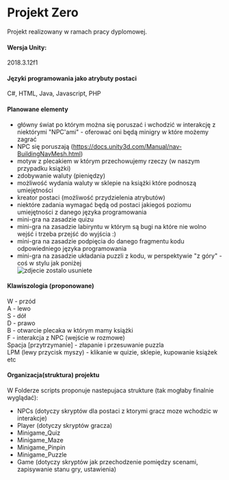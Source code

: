 # Projekt Zero

Projekt realizowany w ramach pracy dyplomowej. 

#### Wersja Unity:
2018.3.12f1 


#### Języki programowania jako atrybuty postaci
C#, HTML, Java, Javascript, PHP


#### Planowane elementy
- główny świat po którym można się poruszać i wchodzić w interakcję z niektórymi "NPC'ami" - oferować oni będą minigry w które możemy zagrać <br/> 
- NPC się poruszają (https://docs.unity3d.com/Manual/nav-BuildingNavMesh.html) <br/>
- motyw z plecakiem w którym przechowujemy rzeczy (w naszym przypadku książki) <br/>
- zdobywanie waluty (pieniędzy) <br/>
- możliwość wydania waluty w sklepie na książki które podnoszą umiejętności <br/>
- kreator postaci (możliwość przydzielenia atrybutów) </br>
- niektóre zadania wymagać będą od postaci jakiegoś poziomu umiejętności z danego języka programowania </br>
- mini-gra na zasadzie quizu <br/>
- mini-gra na zasadzie labiryntu w którym są bugi na które nie wolno wejść i trzeba przejść do wyjścia :) </br>
- mini-gra na zasadzie podpięcia do danego fragmentu kodu odpowiedniego języka programowania <br/>
- mini-gra na zasadzie układania puzzli z kodu, w perspektywie "z góry" - coś w stylu jak poniżej <br/>
![zdjecie zostalo usuniete](https://i.pinimg.com/originals/fe/a5/c0/fea5c00c531619211f9232d1f6d702af.jpg)




#### Klawiszologia (proponowane) 
W - przód <br/>
A - lewo <br/>
S - dół <br/>
D - prawo <br/>
B - otwarcie plecaka w którym mamy książki <br/>
F - interakcja z NPC (wejście w rozmowe) <br/>
Spacja [przytrzymanie] - złapanie i przesuwanie puzzla <br/>
LPM (lewy przycisk myszy) - klikanie w quizie, sklepie, kupowanie książek etc 




#### Organizacja(struktura) projektu 
W Folderze scripts proponuje nastepujaca strukture (tak mogłaby finalnie wyglądać): <br/>
- NPCs (dotyczy skryptów dla postaci z ktorymi gracz moze wchodzic w interakcje) </br>
- Player (dotyczy skryptów gracza) <br/>
- Minigame_Quiz <br/>
- Minigame_Maze <br/>
- Minigame_Pinpin <br/>
- Minigame_Puzzle <br/>
- Game (dotyczy skryptów jak przechodzenie pomiędzy scenami, zapisywanie stanu gry, ustawienia) <br/>
